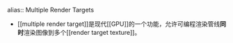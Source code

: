 alias:: Multiple Render Targets

- [[multiple render target]]是现代[[GPU]]的一个功能，允许可编程渲染管线**同时**渲染图像到多个[[render target texture]]。